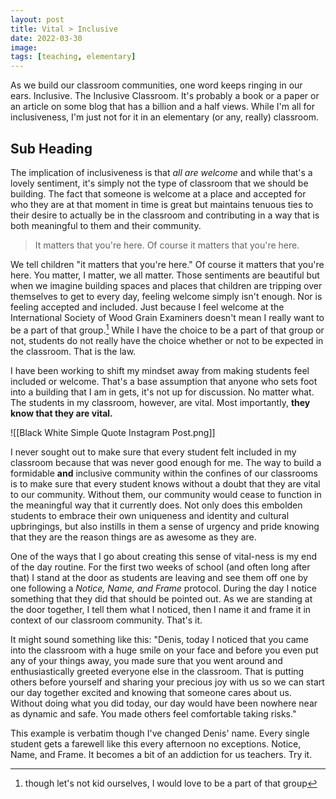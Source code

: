 ```yaml
---
layout: post
title: Vital > Inclusive
date: 2022-03-30
image:
tags: [teaching, elementary]
---
```

As we build our classroom communities, one word keeps ringing in our ears. Inclusive. The Inclusive Classroom. It's probably a book or a paper or an article on some blog that has a billion and a half views. While I'm all for inclusiveness, I'm just not for it in an elementary (or any, really) classroom.

## Sub Heading

The implication of inclusiveness is that *all are welcome* and while that's a lovely sentiment, it's simply not the type of classroom that we should be building. The fact that someone is welcome at a place and accepted for who they are at that moment in time is great but maintains tenuous ties to their desire to actually be in the classroom and contributing in a way that is both meaningful to them and their community.

> It matters that you're here. Of course it matters that you're here.

We tell children "it matters that you're here." Of course it matters that you're here. You matter, I matter, we all matter. Those sentiments are beautiful but when we imagine building spaces and places that children are tripping over themselves to get to every day, feeling welcome simply isn't enough. Nor is feeling accepted and included. Just because I feel welcome at the International Society of Wood Grain Examiners doesn't mean I really want to be a part of that group.[^1]  While I have the choice to be a part of that group or not, students do not really have the choice whether or not to be expected in the classroom. That is the law.

I have been working to shift my mindset away from making students feel included or welcome. That's a base assumption that anyone who sets foot into a building that I am in gets, it's not up for discussion. No matter what. The students in my classroom, however, are vital. Most importantly, **they know that they are vital.**

![[Black White Simple Quote Instagram Post.png]]

I never sought out to make sure that every student felt included in my classroom because that was never good enough for me. The way to build a formidable **and** inclusive community within the confines of our classrooms is to make sure that every student knows without a doubt that they are vital to our community. Without them, our community would cease to function in the meaningful way that it currently does. Not only does this embolden students to embrace their own uniqueness and identity and cultural upbringings, but also instills in them a sense of urgency and pride knowing that they are the reason things are as awesome as they are.

One of the ways that I go about creating this sense of vital-ness is my end of the day routine. For the first two weeks of school (and often long after that) I stand at the door as students are leaving and see them off one by one following a *Notice, Name, and Frame* protocol. During the day I notice something that they did that should be pointed out. As we are standing at the door together, I tell them what I noticed, then I name it and frame it in context of our classroom community. That's it.

It might sound something like this: "Denis, today I noticed that you came into the classroom with a huge smile on your face and before you even put any of your things away, you made sure that you went around and enthusiastically greeted everyone else in the classroom. That is putting others before yourself and sharing your precious joy with us so we can start our day together excited and knowing that someone cares about us. Without doing what you did today, our day would have been nowhere near as dynamic and safe. You made others feel comfortable taking risks."

This example is verbatim though I've changed Denis' name. Every single student gets a farewell like this every afternoon no exceptions. Notice, Name, and Frame. It becomes a bit of an addiction for us teachers. Try it.

[^1]:	though let's not kid ourselves, I would love to be a part of that group

